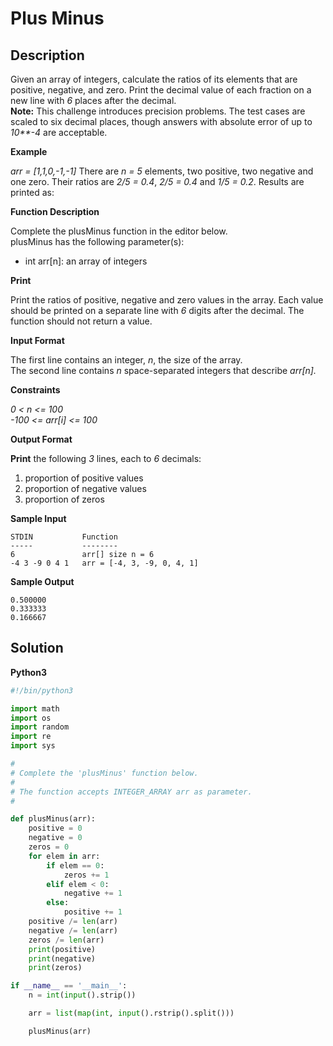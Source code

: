 # Plus Minus


## Description
Given an array of integers, calculate the ratios of its elements that are positive, negative, and zero. Print the decimal value of each fraction on a new line with _6_ places after the decimal.\
**Note:** This challenge introduces precision problems. The test cases are scaled to six decimal places, though answers with absolute error of up to _10**-4_ are acceptable.

**Example**

_arr = [1,1,0,-1,-1]_
There are _n = 5_ elements, two positive, two negative and one zero. Their ratios are _2/5 = 0.4_, _2/5 = 0.4_ and _1/5 = 0.2_. Results are printed as:

**Function Description**

Complete the plusMinus function in the editor below.\
plusMinus has the following parameter(s):
- int arr[n]: an array of integers

**Print**

Print the ratios of positive, negative and zero values in the array. Each value should be printed on a separate line with _6_ digits after the decimal. The function should not return a value.

**Input Format**

The first line contains an integer, _n_, the size of the array.\
The second line contains _n_ space-separated integers that describe _arr[n]._

**Constraints**

_0 < n <= 100_\
_-100 <= arr[i] <= 100_

**Output Format**

**Print** the following _3_ lines, each to _6_ decimals:
1. proportion of positive values
2. proportion of negative values
3. proportion of zeros

**Sample Input**
```
STDIN           Function
-----           --------
6               arr[] size n = 6
-4 3 -9 0 4 1   arr = [-4, 3, -9, 0, 4, 1]
```

**Sample Output**
```
0.500000
0.333333
0.166667
```


## Solution
**Python3**

```python
#!/bin/python3

import math
import os
import random
import re
import sys

#
# Complete the 'plusMinus' function below.
#
# The function accepts INTEGER_ARRAY arr as parameter.
#

def plusMinus(arr):
    positive = 0
    negative = 0
    zeros = 0
    for elem in arr:
        if elem == 0:
            zeros += 1
        elif elem < 0:
            negative += 1
        else:
            positive += 1
    positive /= len(arr)
    negative /= len(arr)
    zeros /= len(arr)
    print(positive)
    print(negative)
    print(zeros)

if __name__ == '__main__':
    n = int(input().strip())

    arr = list(map(int, input().rstrip().split()))

    plusMinus(arr)
```
